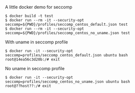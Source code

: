 A little docker demo for seccomp

    $ docker build -t test
    $ docker run --rm -it --security-opt seccomp=${PWD}/profiles/seccomp_centos_default.json test
    $ docker run --rm -it --security-opt seccomp=${PWD}/profiles/seccomp_centos_no_uname.json test

With uname in seccomp profile

    $ docker run -it --security-opt seccomp=profiles/seccomp_centos_default.json ubuntu bash
    root@14ea56c3d20b:/# exit


No uname in seccomp profile

    $ docker run -it --security-opt seccomp=profiles/seccomp_centos_no_uname.json ubuntu bash
    root@??host??:/# exit


